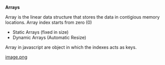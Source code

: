 **Arrays**

Array is the linear data structure that stores the data in contigious memory locations. Array index starts from zero (0)

- Static Arrays (fixed in size)
- Dynamic Arrays (Automatic Resize)

Array in javascript are object in which the indexes acts as keys.

[image.png](https://github.com/Danish9991/Data-structures-and-Algorithms-/blob/main/Arrays/images/arrays.png)